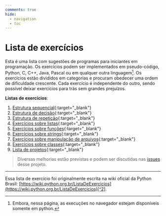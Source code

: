 ```yaml
---
comments: true
hide:
  - navigation
  - toc
---
```


# Lista de exercícios

Esta é uma lista com sugestões de programas para iniciantes em programação. Os exercícios podem ser implementados em pseudo-código, Python, C, C++, Java, Pascal ou em qualquer outra linguagem[^1]. Os exercícios estão divididos em categorias e procuram obedecer uma ordem de dificuldade crescente. Cada exercício é independente do outro, sendo possível deixar exercícios para trás sem grandes prejuízos.


**Listas de exercícios**:

1. [Estrutura sequencial](01-estrutura-sequencial/index.md){:target="_blank"}
2. [Estrutura de decisão](02-estrutura-de-decisao/index.md){:target="_blank"}
3. [Estrutura de repetição](03-estrutura-de-repeticao/index.md){:target="_blank"}
4. [Exercícios sobre listas](04-listas/index.md){:target="_blank"}
5. [Exercícios sobre funções](05-funcoes/index.md){:target="_blank"}
6. [Exercícios sobre strings](06-strings/index.md){:target="_blank"}
7. [Exercícios sobre manipulação de arquivos](07-arquivos/index.md){:target="_blank"}
8. [Exercícios sobre classes](08-classes/index.md){:target="_blank"}
9. [Lista de projetos](09-projetos/index.md){:target="_blank"}


> Diversas melhorias estão previstas e podem ser discutidas nas [issues](https://github.com/dunossauro/exercicios-python-brasil/issues) desse projeto.

---

Essa lista de exercício foi originalmente escrita na wiki oficial da Python Brasil: [https://wiki.python.org.br/ListaDeExercicios](https://wiki.python.org.br/ListaDeExercicios)[^2].


[^1]: Embora, nessa página, as execuções no navegador estejam disponíveis somente em python.
[^2]: O link oficial está atualmente fora do ar. Existe uma discussão rolando [aqui](https://github.com/pythonbrasil/wiki/issues/313) para decidir o futuro da antiga lista.
